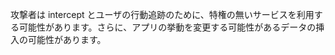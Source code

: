 
<p>   攻撃者は intercept とユーザの行動追跡のために、特権の無いサービスを利用する可能性があります。さらに、アプリの挙動を変更する可能性があるデータの挿入の可能性があります。  </p>
